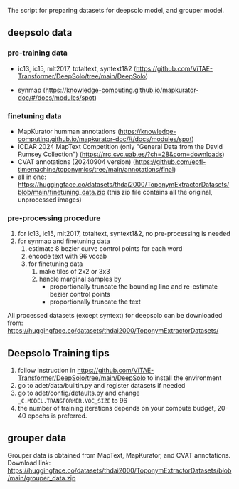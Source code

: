 The script for preparing datasets for deepsolo model, and grouper model.

## deepsolo data

### pre-training data

- ic13, ic15, mlt2017, totaltext, syntext1&2 (https://github.com/ViTAE-Transformer/DeepSolo/tree/main/DeepSolo)

- synmap (https://knowledge-computing.github.io/mapkurator-doc/#/docs/modules/spot)

### finetuning data

- MapKurator humman annotations (https://knowledge-computing.github.io/mapkurator-doc/#/docs/modules/spot)
- ICDAR 2024 MapText Competition (only "General Data from the David Rumsey Collection") (https://rrc.cvc.uab.es/?ch=28&com=downloads)
- CVAT annotations (20240904 version) (https://github.com/epfl-timemachine/toponymics/tree/main/annotations/final)
- all in one: https://huggingface.co/datasets/thdai2000/ToponymExtractorDatasets/blob/main/finetuning_data.zip (this zip file contains all the original, unprocessed images)

### pre-processing procedure
1. for ic13, ic15, mlt2017, totaltext, syntext1&2, no pre-processing is needed
2. for synmap and finetuning data
   1. estimate 8 bezier curve control points for each word
   2. encode text with 96 vocab
   3. for finetuning data
      1. make tiles of 2x2 or 3x3
      2. handle marginal samples by
         - proportionally truncate the bounding line and re-estimate bezier control points
         - proportionally truncate the text

All processed datasets (except syntext) for deepsolo can be downloaded from:
https://huggingface.co/datasets/thdai2000/ToponymExtractorDatasets/

## Deepsolo Training tips
1. follow instruction in https://github.com/ViTAE-Transformer/DeepSolo/tree/main/DeepSolo to install the environment
2. go to adet/data/builtin.py and register datasets if needed
3. go to adet/config/defaults.py and change `_C.MODEL.TRANSFORMER.VOC_SIZE` to 96
4. the number of training iterations depends on your compute budget, 20-40 epochs is preferred.

## grouper data

Grouper data is obtained from MapText, MapKurator, and CVAT annotations. Download link: https://huggingface.co/datasets/thdai2000/ToponymExtractorDatasets/blob/main/grouper_data.zip


